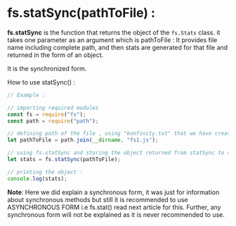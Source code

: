 # fs.statSync(pathToFile) :

**fs.statSync** is the function that returns the object of the `fs.Stats` class. 
it takes one parameter as an argument which is pathToFile :
 It provides file name including complete path, and then stats are generated for that file and returned in the form of 
 an object.

It is the synchronized form.

How to use statSync() :

```js
// Example :

// importing required modules
const fs = require("fs");
const path = require("path");

// defining path of the file , using "konfinity.txt" that we have created in previous articles
let pathToFile = path.join(__dirname, "fs1.js");

// using fs.statSync and storing the object returned from statSync to stats variable
let stats = fs.statSync(pathToFile);

// printing the object :
console.log(stats);
```

**Note**: Here we did explain a synchronous form, it was just for information about synchronous methods but
 still it is recommended to use ASYNCHRONOUS FORM i.e fs.stat() read next article for this.
Further, any synchronous form will not be explained as it is never recommended to use.
